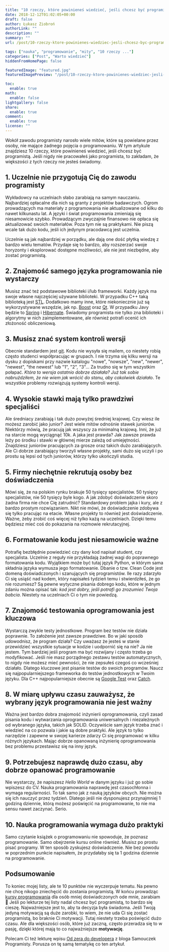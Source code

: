 ```yaml
---
title: "10 rzeczy, które powinieneś wiedzieć, jeśli chcesz być programistą"
date: 2018-12-12T01:02:05+00:00
draft: false
author: Łukasz Ziobroń
authorLink: ""
description: ""
summary: ""
url: /post/10-rzeczy-ktore-powinienes-wiedziec-jesli-chcesz-byc-programista/

tags: ["nauka", "programowanie", "mity", "10 rzeczy ..."]
categories: ["Post", "Warto wiedzieć"]
hiddenFromHomePage: false

featuredImage: "featured.jpg"
featuredImagePreview: "/post/10-rzeczy-ktore-powinienes-wiedziec-jesli-chcesz-byc-programista/featured.jpg"

toc:
  enable: true
math:
  enable: false
lightgallery: false
share:
  enable: true
comment:
  enable: true
license: ""
---
```


Wokół zawodu programisty narosło wiele mitów, które są powielane przez osoby, nie mające żadnego pojęcia o programowaniu. W tym artykule znajdziesz 10 rzeczy, które powinieneś wiedzieć, jeśli chcesz być programistą. Jeśli nigdy nie pracowałeś jako programista, to zakładam, że większości z tych rzeczy nie jesteś świadomy.

<!--more-->

## 1. Uczelnie nie przygotują Cię do zawodu programisty

Wykładowcy na uczelniach słabo zarabiają na samym nauczaniu. Najbardziej opłacalne dla nich są granty z projektów badawczych. Ogrom prowadzących ma materiały z programowania nie aktualizowane od kilku do nawet kilkunastu lat. A języki i świat programowania zmieniają się niesamowicie szybko. Prowadzącym zwyczajnie finansowo nie opłaca się aktualizować swoich materiałów. Poza tym nie są praktykami. Nie piszą wcale tak dużo kodu, jeśli ich jedynym pracodawcą jest uczelnia.

Uczelnie są jak najbardziej w porządku, ale dają one dość płytką wiedzę z bardzo wielu tematów. Przydaje się to bardzo, aby rozszerzać swoje horyzonty i eksplorować dostępne możliwości, ale nie jest niezbędne, aby zostać programistą.

## 2. Znajomość samego języka programowania nie wystarczy

Musisz znać też podstawowe biblioteki i/lub frameworki. Każdy język ma swoje własne najczęściej używane biblioteki. W przypadku C++ taką biblioteką jest [STL](http://cppreference.com/). Dodatkowo mamy inne, które niekoniecznie już są wykorzystywane wszędzie, jak np. [Boost](https://www.boost.org/) oraz [Qt](https://www.qt.io/developers/). W przypadku Javy będzie to [Spring](https://spring.io/) i [Hibernate](http://hibernate.org/). Świadomy programista nie tylko zna biblioteki i algorytmy w nich zaimplementowane, ale również potrafi ocenić ich złożoność obliczeniową.

## 3. Musisz znać system kontroli wersji

Obecnie standardem jest [git](https://git-scm.com/). Kodu nie wysyła się mailem, co niestety robią często studenci współpracując w grupach. I nie trzyma się kilku wersji na dysku z dopiskami przy nazwie katalogu "nowe", "nowsze", "new", "newer", "newest", "the newest" lub "1", "2", "3"... Za trudno się w tym wszystkim połapać. *Która to wersja ostatnio dobrze działała?* *Już tak sobie nabruździłem, że nie wiem jak wrócić do stanu, aby cokolwiek działało*. Te wszystkie problemy rozwiązują systemy kontroli wersji.

## 4. Wysokie stawki mają tylko prawdziwi specjaliści

Ale średniacy zarabiają i tak dużo powyżej średniej krajowej. Czy wiesz ile możesz zarobić jako junior? Jest wiele mitów odnośnie stawek juniorów. Niektórzy mówią, że pracują jak wszyscy za minimalną krajową. Inni, że już na starcie mogą wyciągnąć 10k. A jaka jest prawda? Jak zawsze prawda leży po środku i stawki w głównej mierze zależą od umiejętności. Znajdziesz juniorów pracujących za grosze oraz takich dużo zarabiających. Ale Ci dobrze zarabiający tworzyli własne projekty, sami dużo się uczyli i po prostu są lepsi od tych juniorów, którzy tylko ukończyli studia.

## 5. Firmy niechętnie rekrutują osoby bez doświadczenia

Mówi się, że na polskim rynku brakuje 50 tysięcy specjalistów. 50 tysięcy specjalistów, nie 50 tysięcy byle kogo. A jak zdobyć doświadczenie skoro żadna firma nie chce Cię zatrudnić? Standardowy problem jajka i kury, ale z bardzo prostym rozwiązaniem. Nikt nie mówi, że doświadczenie zdobywa się tylko pracując na etacie. Własne projekty to również jest doświadczenie. Ważne, żeby zrobić coś więcej niż tylko każą na uczelniach. Dzięki temu będziesz mieć coś do pokazania na rozmowie rekrutacyjnej.

## 6. Formatowanie kodu jest niesamowicie ważne

Potrafię bezbłędnie powiedzieć czy dany kod napisał student, czy specjalista. Uczelnie z reguły nie przykładają żadnej wagi do poprawnego formatowania kodu. Wyjątkiem może być tutaj język Python, w którym sama składnia języka wymusza jego formatowanie. Dbanie o tzw. Clean Code jest domeną doświadczonych i szanujących się programistów. Ile razy zdarzyło Ci się usiąść nad kodem, który napisałeś tydzień temu i stwierdziłeś, że go nie rozumiesz? Są pewne wytyczne pisania dobrego kodu, które w jednym zdaniu można opisać tak: *kod jest dobry, jeśli potrafi go zrozumieć Twoja babcia*. Niestety na uczelniach Ci o tym nie powiedzą.

## 7. Znajomość testowania oprogramowania jest kluczowa

Wystarczą zwykle testy jednostkowe. Program bez testów nie działa poprawnie. To założenie jest zawsze prawdziwe. Bo w jaki sposób udowodnisz, że program działa? Czy uważasz że jesteś w stanie przewidzieć wszystkie sytuacje w kodzie i uodpornić się na nie? Ja nie jestem. Tym bardziej jeśli program ma być rozwijany i często trzeba go modyfikować. Jeśli nie masz porządnego zestawu testów automatycznych, to nigdy nie możesz mieć pewności, że nie zepsułeś czegoś co wcześniej działało. Dlatego kluczowe jest pisanie testów do swoich programów. Naucz się najpopularniejszego frameworka do testów jednostkowych w Twoim języku. Dla C++ najpopularniejsze obecnie są [Google Test](https://github.com/abseil/googletest/blob/master/googletest/docs/primer.md) oraz [Catch](https://github.com/catchorg/Catch2/blob/master/docs/tutorial.md).

## 8. W miarę upływu czasu zauważysz, że wybrany język programowania nie jest ważny

Ważna jest bardzo dobra znajomość inżynierii oprogramowania, czyli zasad pisania kodu i wytwarzania oprogramowania uniwersalnych i niezależnych od wybranego języka, takich jak SOLID. Oczywiście sam język trzeba znać i wiedzieć na co pozwala i jakie są dobre praktyki. Ale język to tylko narzędzie i zapewne w swojej karierze zdarzy Ci się programować w kilku różnych językach. Mając dobrze opanowaną inżynierię oprogramowania bez problemu przestawisz się na inny język.

## 9. Potrzebujesz naprawdę dużo czasu, aby dobrze opanować programowanie

Nie wystarczy, że napiszesz *Hello World* w danym języku i już go sobie wpiszesz do CV. Nauka programowania naprawdę jest czasochłonna i wymaga regularności. To tak samo jak z nauką języków obcych. Nie można się ich nauczyć przez tydzień. Dlatego jeśli nie dysponujesz przynajmniej 1 godziną dziennie, którą możesz poświęcić na programowanie, to nie ma sensu nawet zaczynać. Serio.

## 10. Nauka programowania wymaga dużo praktyki

Samo czytanie książek o programowaniu nie spowoduje, że poznasz programowanie. Samo obejrzenie kursu online również. Musisz po prostu pisać programy. W ten sposób zyskujesz doświadczenie. Nie bez powodu w poprzednim punkcie napisałem, że przydałaby się ta 1 godzina dziennie na programowanie.

## Podsumowanie

To koniec mojej listy, ale te 10 punktów nie wyczerpuje tematu. Na pewno nie chcę nikogo zniechęcić do zostania programistą. W końcu prowadząc [kursy programowania][1] dla osób mniej doświadczonych ode mnie, zarabiam 🙂 Jeśli po lekturze tej listy nadal chcesz być programistą, to bardzo się cieszę. Najważniejsze jest to, aby ta decyzja była świadoma. Jeśli Twoją jedyną motywacją są duże zarobki, to wiem, że nie uda Ci się zostać programistą, bo braknie Ci motywacji. Tutaj niestety trzeba poświęcić dużo czasu. Ale dla większości osób, które już zaczną, często przeradza się to w pasję, dzięki której mają to co najważniejsze **motywację**.

Polecam Ci też lekturę wpisu [Od zera do developera](http://www.samouczekprogramisty.pl/od-zera-do-developera-czyli-jak-zostac-programista/) z bloga Samouczek Programisty. Porusza on tę samą tematykę co ten artykuł.

 [1]: https://coders.school/kursy/